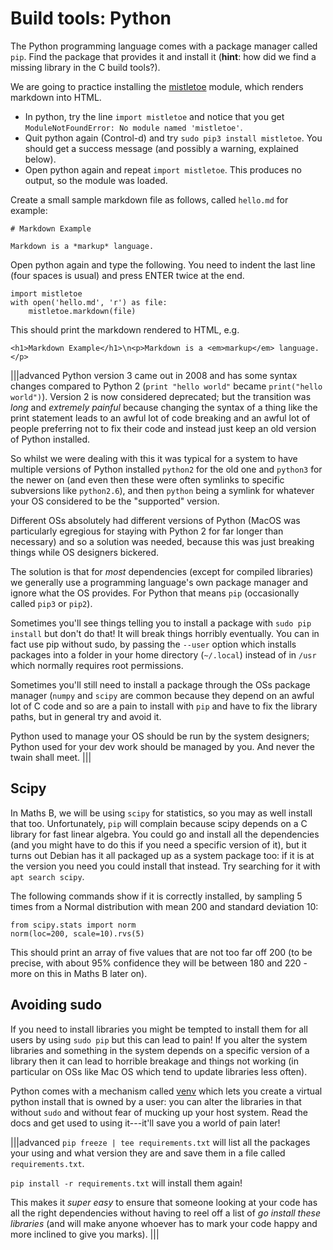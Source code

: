 # Build tools: Python

The Python programming language comes with a package manager called `pip`.  Find the package that provides it and install it (**hint**: how did we find a missing library in the C build tools?).

We are going to practice installing the [mistletoe](https://github.com/miyuchina/mistletoe) module, which renders markdown into HTML.

  - In python, try the line `import mistletoe` and notice that you get `ModuleNotFoundError: No module named 'mistletoe'`. 
  - Quit python again (Control-d) and try `sudo pip3 install mistletoe`. You should get a success message (and possibly a warning, explained below).
  - Open python again and repeat `import mistletoe`. This produces no output, so the module was loaded.

Create a small sample markdown file as follows, called `hello.md` for example:

    # Markdown Example

    Markdown is a *markup* language.

Open python again and type the following. You need to indent the last line (four spaces is usual) and press ENTER twice at the end.

    import mistletoe
    with open('hello.md', 'r') as file:
        mistletoe.markdown(file)

This should print the markdown rendered to HTML, e.g.

    <h1>Markdown Example</h1>\n<p>Markdown is a <em>markup</em> language.</p>


|||advanced
Python version 3 came out in 2008 and has some syntax changes compared
to Python 2 (`print "hello world"` became `print("hello
world")`). Version 2 is now considered deprecated; but the transition
was *long* and *extremely painful* because changing the syntax of a
thing like the print statement leads to an awful lot of code breaking
and an awful lot of people preferring not to fix their code and
instead just keep an old version of Python installed.

So whilst we were dealing with this it was typical for a system to
have multiple versions of Python installed `python2` for the old one
and `python3` for the newer on (and even then these were often
symlinks to specific subversions like `python2.6`), and then `python`
being a symlink for whatever your OS considered to be the "supported" version.

Different OSs absolutely had different versions of Python (MacOS was
particularly egregious for staying with Python 2 for far longer than
necessary) and so a solution was needed, because this was just
breaking things while OS designers bickered.

The solution is that for *most* dependencies (except for compiled
libraries) we generally use a programming language's own package
manager and ignore what the OS provides.  For Python that means `pip`
(occasionally called `pip3` or `pip2`).

Sometimes you'll see things telling you to install a package with
`sudo pip install` but don't do that! It will break things horribly eventually.
You can in fact use pip without sudo, by passing the
`--user` option which installs packages into a folder in
your home directory (`~/.local`) instead of in `/usr` which normally
requires root permissions. 

Sometimes you'll still need to install a package through the OSs
package manager (`numpy` and `scipy` are common because they depend on
an awful lot of C code and so are a pain to install with `pip` and
have to fix the library paths, but in general try and avoid it.

Python used to manage your OS should be run by the system designers;
Python used for your dev work should be managed by you.  And never the
twain shall meet.
|||

## Scipy

In Maths B, we will be using `scipy` for statistics, so you may as well install that too. Unfortunately, `pip` will complain because scipy depends on a C library for fast linear algebra.  You could go and install all the dependencies (and you might have to do this if you need a specific version of it), but it turns out Debian has it all packaged up as a system package too: if it is at the version you need you could install that instead.  Try searching for it with `apt search scipy`.

The following commands show if it is correctly installed, by sampling 5 times from a Normal distribution with mean 200 and standard deviation 10:

    from scipy.stats import norm
    norm(loc=200, scale=10).rvs(5)

This should print an array of five values that are not too far off 200 (to be precise, with about 95% confidence they will be between 180 and 220 - more on this in Maths B later on).

## Avoiding sudo

If you need to install libraries you might be tempted to install them for all users by using `sudo pip` but this can lead to pain!  If you alter the system libraries and something in the system depends on a specific version of a library then it can lead to horrible breakage and things not working (in particular on OSs like Mac OS which tend to update libraries less often).

Python comes with a mechanism called [venv](https://docs.python.org/3/library/venv.html) which lets you create a virtual python install that is owned by a user: you can alter the libraries in that without `sudo` and without fear of mucking up your host system.  Read the docs and get used to using it---it'll save you a world of pain later!

|||advanced
`pip freeze | tee requirements.txt` will list all the packages your using and what version they are and save them in a file called `requirements.txt`.

`pip install -r requirements.txt` will install them again!

This makes it *super easy* to ensure that someone looking at your code has all the right dependencies without having to reel off a list of _go install these libraries_ (and will make anyone whoever has to mark your code happy and more inclined to give you marks).
|||
